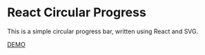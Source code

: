 # React Circular Progress

This is a simple circular progress bar, written using React and SVG.

[DEMO](http://wmartins.github.io/react-circular-progress)
